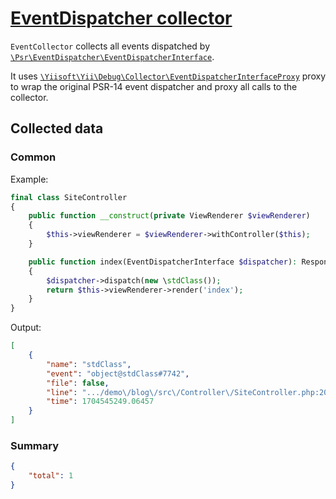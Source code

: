 # [EventDispatcher collector](./../../../src/Collector/EventCollector.php)

`EventCollector` collects all events dispatched by [`\Psr\EventDispatcher\EventDispatcherInterface`](https://github.com/php-fig/event-dispatcher/blob/master/src/EventDispatcherInterface.php).

It uses [`\Yiisoft\Yii\Debug\Collector\EventDispatcherInterfaceProxy`](./../../../src/Collector/EventDispatcherInterfaceProxy.php) proxy to wrap the original PSR-14 event dispatcher and proxy all calls to the collector.

## Collected data

### Common

Example:

```php
final class SiteController
{
    public function __construct(private ViewRenderer $viewRenderer)
    {
        $this->viewRenderer = $viewRenderer->withController($this);
    }

    public function index(EventDispatcherInterface $dispatcher): ResponseInterface
    {
        $dispatcher->dispatch(new \stdClass());
        return $this->viewRenderer->render('index');
    }
}

```

Output:

```json
[
    {
        "name": "stdClass",
        "event": "object@stdClass#7742",
        "file": false,
        "line": ".../demo\/blog\/src\/Controller\/SiteController.php:20",
        "time": 1704545249.06457
    }
]
```

### Summary

```json
{
    "total": 1
}
```
